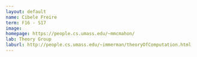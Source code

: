 ```yaml
---
layout: default
name: Cibele Freire
term: F16 - S17
image: 
homepage: https://people.cs.umass.edu/~mmcmahon/
lab: Theory Group
laburl: http://people.cs.umass.edu/~immerman/theoryOfComputation.html
---
```

